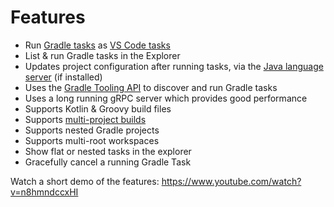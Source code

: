 # Features

- Run [Gradle tasks](https://gradle.org/) as [VS Code tasks](https://code.visualstudio.com/docs/editor/tasks)
- List & run Gradle tasks in the Explorer
- Updates project configuration after running tasks, via the [Java language server](https://github.com/redhat-developer/vscode-java) (if installed)
- Uses the [Gradle Tooling API](https://docs.gradle.org/current/userguide/third_party_integration.html#embedding) to discover and run Gradle tasks
- Uses a long running gRPC server which provides good performance
- Supports Kotlin & Groovy build files
- Supports [multi-project builds](https://docs.gradle.org/current/userguide/multi_project_builds.html)
- Supports nested Gradle projects
- Supports multi-root workspaces
- Show flat or nested tasks in the explorer
- Gracefully cancel a running Gradle Task

Watch a short demo of the features: https://www.youtube.com/watch?v=n8hmndccxHI
